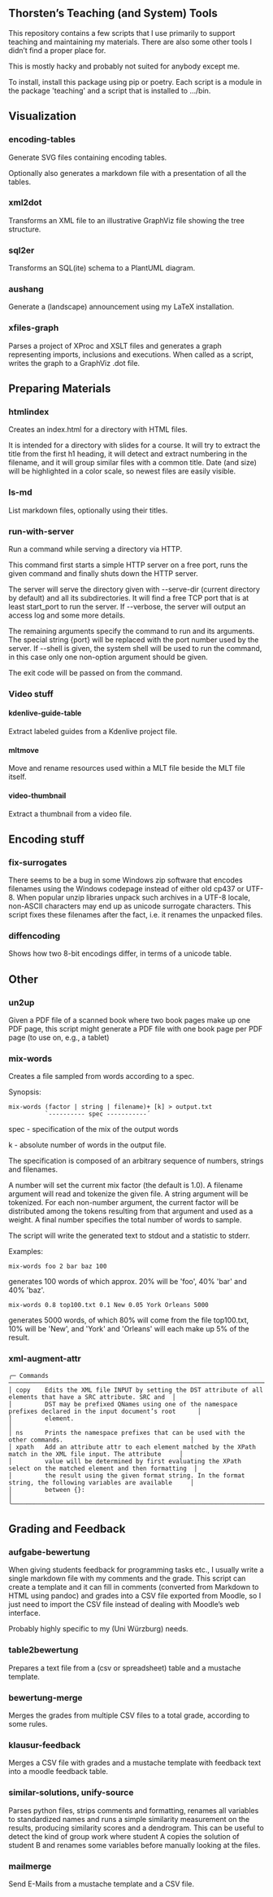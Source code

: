 ## Thorsten’s Teaching (and System) Tools

This repository contains a few scripts that I use primarily to support teaching and maintaining my materials. There are also some other tools I didn’t find a proper place for.

This is mostly hacky and probably not suited for anybody except me.

To install, install this package using pip or poetry. Each script is a module in the package 'teaching' and a script that is installed to …/bin.

## Visualization

### encoding-tables

Generate SVG files containing encoding tables.

Optionally also generates a markdown file with a presentation of all the tables.

### xml2dot

Transforms an XML file to an illustrative GraphViz file showing the tree structure.

### sql2er

Transforms an SQL(ite) schema to a PlantUML diagram.

### aushang

Generate a (landscape) announcement using my LaTeX installation.

### xfiles-graph

Parses a project of XProc and XSLT files and generates a graph representing imports, inclusions and executions. When called as a script, writes the graph to a GraphViz .dot file.

## Preparing Materials

### htmlindex

Creates an index.html for a directory with HTML files.

It is intended for a directory with slides for a course. It will try to extract the title from the first h1 heading, it will detect and extract numbering in the filename, and it will group similar files with a common title. Date (and size) will be highlighted in a color scale, so newest files are easily visible.

### ls-md

List markdown files, optionally using their titles.

### run-with-server

Run a command while serving a directory via HTTP.

This command first starts a simple HTTP server on a free port, runs the
given command and finally shuts down the HTTP server.

The server will serve the directory given with --serve-dir (current
directory by default) and all its subdirectories. It will find a free TCP
port that is at least start_port to run the server. If --verbose, the server
will output an access log and some more details.

The remaining arguments specify the command to run and its arguments. The
special string {port} will be replaced with the port number used by the
server. If --shell is given, the system shell will be used to run the
command, in this case only one non-option argument should be given.

The exit code will be passed on from the command.

### Video stuff

#### kdenlive-guide-table

Extract labeled guides from a Kdenlive project file.

#### mltmove

Move and rename resources used within a MLT file beside the MLT file itself.

#### video-thumbnail

Extract a thumbnail from a video file.

## Encoding stuff

### fix-surrogates

There seems to be a bug in some Windows zip software that encodes filenames using the Windows codepage instead of
either old cp437 or UTF-8. When popular unzip libraries unpack such archives in a UTF-8 locale, non-ASCII
characters may end up as unicode surrogate characters. This script fixes these filenames after the fact, i.e. it
renames the unpacked files.

### diffencoding

Shows how two 8-bit encodings differ, in terms of a unicode table.

## Other

### un2up

Given a PDF file of a scanned book where two book pages make up one PDF page, this script might generate a PDF file with one book page per PDF page (to use on, e.g., a tablet)

### mix-words

Creates a file sampled from words according to a spec.

Synopsis:

    mix-words (factor | string | filename)+ [k] > output.txt 
              `---------- spec -----------´

spec - specification of the mix of the output words

k -    absolute number of words in the output file.

The specification is composed of an arbitrary sequence of numbers, strings
and filenames.

A number will set the current mix factor (the default is 1.0). A filename
argument will read and tokenize the given file. A string argument will be
tokenized. For each non-number argument, the current factor will be
distributed among the tokens resulting from that argument and used as a weight.
A final number specifies the total number of words to sample.

The script will write the generated text to stdout and a statistic to stderr.

Examples:

    mix-words foo 2 bar baz 100

generates 100 words of which approx. 20% will be 'foo', 40% 'bar' and 40%
'baz'.

    mix-words 0.8 top100.txt 0.1 New 0.05 York Orleans 5000

generates 5000 words, of which 80% will come from the file top100.txt, 10%
will be 'New', and 'York' and 'Orleans' will each make up 5% of the result.

### xml-augment-attr

```
╭─ Commands ────────────────────────────────────────────────────────────────────────────────────────────────────────╮
│ copy    Edits the XML file INPUT by setting the DST attribute of all elements that have a SRC attribute. SRC and  │
│         DST may be prefixed QNames using one of the namespace prefixes declared in the input document’s root      │
│         element.                                                                                                  │
│ ns      Prints the namespace prefixes that can be used with the other commands.                                   │
│ xpath   Add an attribute attr to each element matched by the XPath match in the XML file input. The attribute     │
│         value will be determined by first evaluating the XPath select on the matched element and then formatting  │
│         the result using the given format string. In the format string, the following variables are available     │
│         between {}:                                                                                               │
╰───────────────────────────────────────────────────────────────────────────────────────────────────────────────────╯
```

## Grading and Feedback

### aufgabe-bewertung

When giving students feedback for programming tasks etc., I usually write a single markdown file with my comments and the grade. This script can create a template and it can fill in comments (converted from Markdown to HTML using pandoc) and grades into a CSV file exported from Moodle, so I just need to import the CSV file instead of dealing with Moodle’s web interface.

Probably highly specific to my (Uni Würzburg) needs.

### table2bewertung

Prepares a text file from a (csv or spreadsheet) table and a mustache template.

### bewertung-merge

Merges the grades from multiple CSV files to a total grade, according to some rules.

### klausur-feedback

Merges a CSV file with grades and a mustache template with feedback text into a moodle feedback table.

### similar-solutions, unify-source

Parses python files, strips comments and formatting, renames all variables to standardized names and runs a simple similarity measurement on the results, producing similarity scores and a dendrogram. This can be useful to detect the kind of group work where student A copies the solution of student B and renames some variables before manually looking at the files.

### mailmerge

Send E-Mails from a mustache template and a CSV file.
